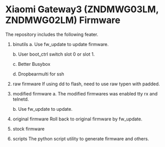 # Xiaomi Gateway3 (ZNDMWG03LM, ZNDMWG02LM) Firmware

The repository includes the following feater.

1. binutils
	a. Use fw_update to update firmware.

	b. User boot_ctrl switch slot 0 or slot 1.

	c. Better Busybox

	d. Dropbearmulti for ssh
 
2. raw firmware
	If using dd to flash, need to use raw typen with padded.

3. modified firmware
	a. The modified firmwares was enabled tty rx and telnetd.

	b. Use fw_update to update.

4. original firmware
	Roll back to original firmware by fw_update.

5. stock firmware

6. scripts
   The python script utility to generate firmware and others.
